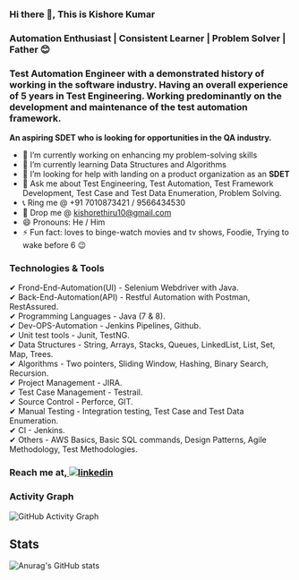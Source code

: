### Hi there 👋, This is Kishore Kumar
### Automation Enthusiast | Consistent Learner | Problem Solver | Father 😊
### Test Automation Engineer with a demonstrated history of working in the software industry. Having an overall experience of 5 years in Test Engineering. Working predominantly on the development and maintenance of the test automation framework.

<b> An aspiring SDET who is looking for opportunities in the QA industry.</b>

- 🔭 I’m currently working on enhancing my problem-solving skills 
- 🌱 I’m currently learning Data Structures and Algorithms 
- 🤔 I’m looking for help with landing on a product organization as an <b>SDET</b> 
- 💬 Ask me about Test Engineering, Test Automation, Test Framework Development, Test Case and Test Data Enumeration, Problem Solving. 
- :telephone_receiver: Ring me @   +91 7010873421 / 9566434530 <br>
- 📧 Drop me @   kishorethiru10@gmail.com <br>
- 😄 Pronouns: He / Him 
- ⚡ Fun fact: loves to binge-watch movies and tv shows, Foodie, Trying to wake before 6 :wink:  


### Technologies & Tools

✔ Frond-End-Automation(UI)  - Selenium Webdriver with Java. <br>
✔ Back-End-Automation(API)  - Restful Automation with Postman, RestAssured.<br>
✔ Programming Languages     - Java (7 & 8).<br>
✔ Dev-OPS-Automation        - Jenkins Pipelines, Github.<br>
✔ Unit test tools           - Junit, TestNG.<br>
✔ Data Structures           - String, Arrays, Stacks, Queues, LinkedList, List, Set, Map, Trees.<br>
✔ Algorithms                - Two pointers, Sliding Window, Hashing, Binary Search, Recursion.<br>
✔ Project Management        - JIRA.<br>
✔ Test Case Management      - Testrail.<br>
✔ Source Control            - Perforce, GIT.<br>
✔ Manual Testing            - Integration testing, Test Case and Test Data Enumeration.<br>
✔ CI                        - Jenkins.<br>
✔ Others                    - AWS Basics, Basic SQL commands, Design Patterns, Agile Methodology, Test Methodologies.<br>


### Reach me at,<a href="https://www.linkedin.com/in/kishorekumar-sdet/" rel="nofollow noreferrer">  <img src="https://img.shields.io/badge/LinkedIn-0077B5?style=for-the-badge&logo=linkedin&logoColor=white" alt="linkedin"></a> &nbsp;
   
   
### Activity Graph
![GitHub Activity Graph](https://activity-graph.herokuapp.com/graph?username=kishorethiru)  

## Stats
![Anurag's GitHub stats](https://github-readme-stats.vercel.app/api?username=kishorethiru&show_icons=true&theme=vue-dark)








